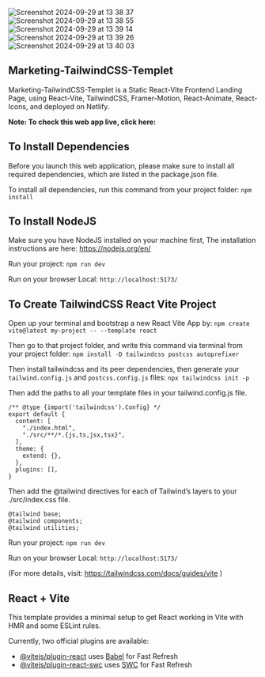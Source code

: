 
![Screenshot 2024-09-29 at 13 38 37](https://github.com/user-attachments/assets/b2278b37-2816-4221-bf54-c67b599ae35b) ![Screenshot 2024-09-29 at 13 38 55](https://github.com/user-attachments/assets/45aebcc2-afae-4de3-9dc6-0117bc919b0e) ![Screenshot 2024-09-29 at 13 39 14](https://github.com/user-attachments/assets/3070285b-ea27-472c-a673-2cea04e7c67e) ![Screenshot 2024-09-29 at 13 39 26](https://github.com/user-attachments/assets/d0f6fe8d-6dda-4b98-a82f-56789008d355) ![Screenshot 2024-09-29 at 13 40 03](https://github.com/user-attachments/assets/70048532-506c-4e1e-9e45-670c4fe5524f)

## Marketing-TailwindCSS-Templet

Marketing-TailwindCSS-Templet is a Static React-Vite Frontend Landing Page, using React-Vite, TailwindCSS, Framer-Motion, React-Animate, React-Icons, and deployed on Netlify.

**Note: To check this web app live, click here:** 

## To Install Dependencies

Before you launch this web application, please make sure to install all required dependencies, which are listed in the package.json file.

To install all dependencies, run this command from your project folder: `npm install`

## To Install NodeJS

Make sure you have NodeJS installed on your machine first, The installation instructions are here: https://nodejs.org/en/

Run your project: `npm run dev`

Run on your browser Local: `http://localhost:5173/`

## To Create TailwindCSS React Vite Project

Open up your terminal and bootstrap a new React Vite App by: `npm create vite@latest my-project -- --template react`

Then go to that project folder, and write this command via terminal from your project folder: `npm install -D tailwindcss postcss autoprefixer`

Then install tailwindcss and its peer dependencies, then generate your `tailwind.config.js` and `postcss.config.js` files: `npx tailwindcss init -p`

Then add the paths to all your template files in your tailwind.config.js file.

```
/** @type {import('tailwindcss').Config} */
export default {
  content: [
    "./index.html",
    "./src/**/*.{js,ts,jsx,tsx}",
  ],
  theme: {
    extend: {},
  },
  plugins: [],
}
```

Then add the @tailwind directives for each of Tailwind’s layers to your ./src/index.css file.

```
@tailwind base;
@tailwind components;
@tailwind utilities;
```

Run your project: `npm run dev`

Run on your browser Local: `http://localhost:5173/`

(For more details, visit: https://tailwindcss.com/docs/guides/vite )

## React + Vite

This template provides a minimal setup to get React working in Vite with HMR and some ESLint rules.

Currently, two official plugins are available:

- [@vitejs/plugin-react](https://github.com/vitejs/vite-plugin-react/blob/main/packages/plugin-react/README.md) uses [Babel](https://babeljs.io/) for Fast Refresh
- [@vitejs/plugin-react-swc](https://github.com/vitejs/vite-plugin-react-swc) uses [SWC](https://swc.rs/) for Fast Refresh

